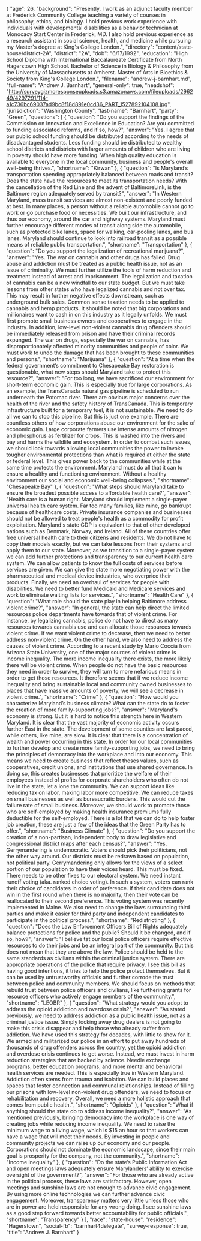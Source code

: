 {
  "age": 26,
  "background": "Presently, I work as an adjunct faculty member at Frederick Community College teaching a variety of courses in philosophy, ethics, and biology.  I hold previous work experience with individuals with developmental disabilities as a behavior technician at Monocacy Start Center in Frederick, MD.  I also hold previous experience as a research assistant in social science, health, and medicine while pursuing my Master's degree at King's College London.",
  "directory": "content/state-house/district-2A",
  "district": "2A",
  "dob": "6/17/1992",
  "education": "High School Diploma with International Baccalaureate Certificate from North Hagerstown High School.  Bachelor of Science in Biology & Philosophy from the University of Massachusetts at Amherst.  Master of Arts in Bioethics & Society from King's College London.",
  "filename": "andrew-j-barnhart.md",
  "full-name": "Andrew J. Barnhart",
  "general-only": true,
  "headshot": "http://surveygizmoresponseuploads.s3.amazonaws.com/fileuploads/296249/4297291/114-a1c736bc69037ad9bc8f18d891e0cd36_PART_1527892104108.jpg",
  "jurisdiction": "Washington County",
  "last-name": "Barnhart",
  "party": "Green",
  "questions": [
    {
      "question": "Do you support the findings of the Commission on Innovation and Excellence in Education? Are you committed to funding associated reforms, and if so, how?",
      "answer": "Yes. I agree that our public school funding should be distributed according to the needs of disadvantaged students. Less funding should be distributed to wealthy school districts and districts with larger amounts of children who are living in poverty should have more funding. When high quality education is available to everyone in the local community, business and people's overall well-being thrives.",
      "shortname": "Kirwan"
    },
    {
      "question": "Is Maryland’s transportation spending appropriately balanced between roads and transit? Does the state have the resources to meet its transportation needs? With the cancellation of the Red Line and the advent of BaltimoreLink, is the Baltimore region adequately served by transit?",
      "answer": "In Western Maryland, mass transit services are almost non-existent and poorly funded at best. In many places, a person without a reliable automobile cannot go to work or go purchase food or necessities. We built our infrastructure, and thus our economy, around the car and highway systems. Maryland must further encourage different modes of transit along side the automobile, such as protected bike lanes, space for walking, car-pooling lanes, and bus lanes. Maryland should continue to look into railroad transit as a possible means of reliable public transportation.",
      "shortname": "Transportation"
    },
    {
      "question": "Do you support the legalization of recreational marijuana?",
      "answer": "Yes. The war on cannabis and other drugs has failed. Drug abuse and addiction must be treated as a public health issue, not as an issue of criminality. We must further utilize the tools of harm reduction and treatment instead of arrest and imprisonment.  The legalization and taxation of cannabis can be a new windfall to our state budget. But we must take lessons from other states who have legalized cannabis and not over tax. This may result in further negative effects downstream, such as underground bulk sales. Common sense taxation needs to be applied to cannabis and hemp products. It should be noted that big corporations and millionaires want to cash in on this industry as it legally unfolds.  We must first promote small business owners and cooperatives to engage in the industry.  In addition, low-level non-violent cannabis drug offenders should be immediately released from prison and have their criminal records expunged. The war on drugs, especially the war on cannabis, has disproportionately affected minority communities and people of color. We must work to undo the damage that has been brought to these communities and persons.",
      "shortname": "Marijuana"
    },
    {
      "question": "At a time when the federal government’s commitment to Chesapeake Bay restoration is questionable, what new steps should Maryland take to protect this resource?",
      "answer": "For too long, we have sacrificed our environment for short-term economic gain. This is especially true for large corporations. As an example, the TransCanada natural gas pipeline is scheduled to run underneath the Potomac river. There are obvious major concerns over the health of the river and the safety history of TransCanada. This is temporary infrastructure built for a temporary fuel, it is not sustainable. We need to do all we can to stop this pipeline. But this is just one example. There are countless others of how corporations abuse our environment for the sake of economic gain. Large corporate farmers use intense amounts of nitrogen and phosphorus as fertilizer for crops. This is washed into the rivers and bay and harms the wildlife and ecosystem. In order to combat such issues, we should look towards allowing local communities the power to invoke tougher environmental protections than what is required at either the state or federal level. This gives power back to the communities while at the same time protects the environment.  Maryland must do all that it can to ensure a healthy and functioning environment. Without a healthy environment our social and economic well-being collapses.",
      "shortname": "Chesapeake Bay"
    },
    {
      "question": "What steps should Maryland take to ensure the broadest possible access to affordable health care?",
      "answer": "Health care is a human right. Maryland should implement a single-payer universal health care system. Far too many families, like mine, go bankrupt because of healthcare costs. Private insurance companies and businesses should not be allowed to treat people's health as a commodity for profit exploitation.  Maryland's state GDP is equivalent to that of other developed nations such as Denmark, Norway, and Ireland. All of these countries offer free universal health care to their citizens and residents. We do not have to copy their models exactly, but we can take lessons from their systems and apply them to our state.  Moreover, as we transition to a single-payer system we can add further protections and transparency to our current health care system. We can allow patients to know the full costs of services before services are given. We can give the state more negotiating power with the pharmaceutical and medical device industries, who overprice their products. Finally, we need an overhaul of services for people with disabilities. We need to better fund Medicaid and Medicare services and work to eliminate waiting lists for services.",
      "shortname": "Health Care"
    },
    {
      "question": "What role should the state play in helping Baltimore address violent crime?",
      "answer": "In general, the state can help direct the limited resources police departments have towards that of violent crime. For instance, by legalizing cannabis, police do not have to direct as many resources towards cannabis use and can allocate those resources towards violent crime. If we want violent crime to decrease, then we need to better address non-violent crime.  On the other hand, we also need to address the causes of violent crime. According to a recent study by Mario Coccia from Arizona State University, one of the major sources of violent crime is income inequality.  The more income inequality there exists, the more likely there will be violent crime. When people do not have the basic resources they need in order to survive, they will turn to more nefarious means in order to get those resources. It therefore seems that if we reduce income inequality and bring sustainable local and community owned businesses to places that have massive amounts of poverty, we will see a decrease in violent crime.",
      "shortname": "Crime"
    },
    {
      "question": "How would you characterize Maryland’s business climate? What can the state do to foster the creation of more family-supporting jobs?",
      "answer": "Maryland's economy is strong. But it is hard to notice this strength here in Western Maryland. It is clear that the vast majority of economic activity occurs further East in the state. The development of some counties are fast paced, while others, like mine, are slow. It is clear that there is a concentration of wealth and power occurring in this state.  In order for our local communities to further develop and create more family-supporting jobs, we need to bring the principles of democracy into the workplace and into our economy. This means we need to create business that reflect theses values, such as cooperatives, credit unions, and institutions that use shared governance. In doing so, this creates businesses that prioritize the welfare of their employees instead of profits for corporate shareholders who often do not live in the state, let a lone the community.  We can support ideas like reducing tax on labor, making labor more competitive. We can reduce taxes on small businesses as well as bureaucratic burdens. This would cut the failure rate of small business. Moreover, we should work to promote those who are self-employed by making health insurance premiums fully deductible for the self-employed.   There is a lot that we can do to help foster job creation, these are just a few of the ideas that the Green Party has to offer.",
      "shortname": "Business Climate"
    },
    {
      "question": "Do you support the creation of a non-partisan, independent body to draw legislative and congressional district maps after each census?",
      "answer": "Yes. Gerrymandering is undemocratic. Voters should pick their politicians, not the other way around. Our districts must be redrawn based on population, not political party. Gerrymandering only allows for the views of a select portion of our population to have their voices heard. This must be fixed.  There needs to be other fixes to our electoral system. We need instant runoff voting (aka. ranked choice voting). In such a system, voters can rank their choice of candidates in order of preference. If their candidate does not win in the first round when there is no majority, then their vote can be reallocated to their second preference. This voting system was recently implemented in Maine.  We also need to change the laws surrounding third parties and make it easier for third party and independent candidates to participate in the political process.",
      "shortname": "Redistricting"
    },
    {
      "question": "Does the Law Enforcement Officers Bill of Rights adequately balance protections for police and the public? Should it be changed, and if so, how?",
      "answer": "I believe tat our local police officers require effective resources to do their jobs and be an integral part of the community. But this does not mean that they are above the law. Police should be held to the same standards as civilians within the criminal justice system. There are appropriate operations of the police that require privacy. I see this bill as having good intentions, it tries to help the police protect themselves. But it can be used by untrustworthy officials and further corrode the trust between police and community members. We should focus on methods that rebuild trust between police officers and civilians, like furthering grants for resource officers who actively engage members of the community.",
      "shortname": "LEOBR"
    },
    {
      "question": "What strategy would you adopt to address the opioid addiction and overdose crisis?",
      "answer": "As stated previously, we need to address addiction as a public health issue, not as a criminal justice issue. Simply locking away drug dealers is not going to make this crisis disappear and help those who already suffer from addiction. We have used this strategy for decades, with little to show for it. We armed and militarized our police in an effort to put away hundreds of thousands of drug offenders across the country, yet the opioid addiction and overdose crisis continues to get worse. Instead, we must invest in harm reduction strategies that are backed by science. Needle exchange programs, better education programs, and more mental and behavioral health services are needed.  This is especially true in Western Maryland. Addiction often stems from trauma and isolation. We can build places and spaces that foster connection and communal relationships. Instead of filling our prisons with low-level non-violent drug offenders, we need to focus on rehabilitation and recovery. Overall, we need a more holistic approach that comes from public health.",
      "shortname": "Opioids"
    },
    {
      "question": "What if anything should the state do to address income inequality?",
      "answer": "As mentioned previously, bringing democracy into the workplace is one way of creating jobs while reducing income inequality.   We need to raise the minimum wage to a living wage, which is $15 an hour so that workers can have a wage that will meet their needs. By investing in people and community projects we can raise up our economy and our people. Corporations should not dominate the economic landscape, since their main goal is prosperity for the company, not the community.",
      "shortname": "Income inequality"
    },
    {
      "question": "Do the state’s Public Information Act and open meetings laws adequately ensure Marylanders’ ability to exercise oversight of the government?",
      "answer": "For those who are already active in the political process, these laws are satisfactory. However, open meetings and sunshine laws are not enough to advance civic engagement. By using more online technologies we can further advance civic engagement. Moreover, transparency matters very little unless those who are in power are held responsible for any wrong doing. I see sunshine laws as a good step forward towards better accountability for public officials.",
      "shortname": "Transparency"
    }
  ],
  "race": "state-house",
  "residence": "Hagerstown",
  "social-fb": "barnhart4delegate",
  "survey-response": true,
  "title": "Andrew J. Barnhart"
}
